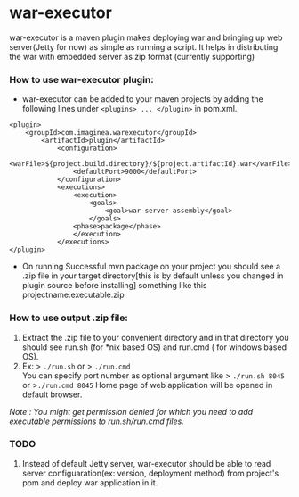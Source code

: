 war-executor
=========
war-executor is a maven plugin makes deploying war and bringing up web server(Jetty for now) as simple as running a script. It helps in distributing the war with embedded server as zip format (currently supporting)

### How to use war-executor plugin:
* war-executor can be added to your maven projects by adding the following lines under ``` <plugins> ... </plugin> ``` in pom.xml.
```
<plugin>
	<groupId>com.imaginea.warexecutor</groupId>
		<artifactId>plugin</artifactId>
			<configuration>
				<warFile>${project.build.directory}/${project.artifactId}.war</warFile>
				<defaultPort>9000</defaultPort>
			</configuration>
			<executions>
				<execution>
					<goals>
						<goal>war-server-assembly</goal>
					</goals>
				<phase>package</phase>
				</execution>
			</executions>
</plugin> 
```
* On running Successful mvn package on your project you should see a .zip file in your target directory[this is by default unless you changed in plugin source before installing] something like this projectname.executable.zip

### How to use output .zip file:
1. Extract the .zip file to your convenient directory and in that directory you should see run.sh (for *nix based OS) and run.cmd ( for windows based OS).
2. Ex: > ```./run.sh``` or > ```./run.cmd```  
You can specify port number as optional argument like > ```./run.sh 8045```  or >```./run.cmd 8045```
Home page of web application will be opened in default browser.

*Note : You might get permission denied for which you need to add executable permissions to run.sh/run.cmd files.*

### TODO
1. Instead of default Jetty server, war-executor should be able to read server configuaration(ex: version,  deployment method) from project's pom and deploy war application in it.
